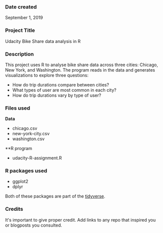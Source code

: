 ### Date created
September 1, 2019

### Project Title
Udacity Bike Share data analysis in R

### Description
This project uses R to analyse bike share data across three cities:  Chicago, New York, and Washington.  The program reads in the data and generates visualizations to explore three questions:

* How do trip durations compare between cities?
* What types of user are most common in each city?
* How do trip durations vary by type of user?

### Files used
**Data**
* chicago.csv
* new-york-city.csv
* washington.csv

**R program
* udacity-R-assignment.R

### R packages used
* ggplot2
* dplyr

Both of these packages are part of the [tidyverse](https://www.tidyverse.org/).

### Credits
It's important to give proper credit. Add links to any repo that inspired you or blogposts you consulted.

